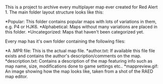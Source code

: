 This is a project to archive every multiplayer map ever created for Red Alert 1. The main folder layout structure looks like this:

*Popular: This folder contains popular maps with lots of variations in them, e.g. P4 or HJK6.
*Alphabetical: Maps without many variations are placed in this folder.
*Uncategorized: Maps that haven't been categorized yet.

Every map has it's own folder containing the following files:

*A .MPR file: This is the actual map file.
*author.txt: If available this file file exists and contains the author's description/comments on the map.
*description.txt: Contains a description of the map featuring info such as map name, size, modifications done to game settings etc..
*mappreview.gif: An image showing how the map looks like, taken from a shot of the RAED map editor.